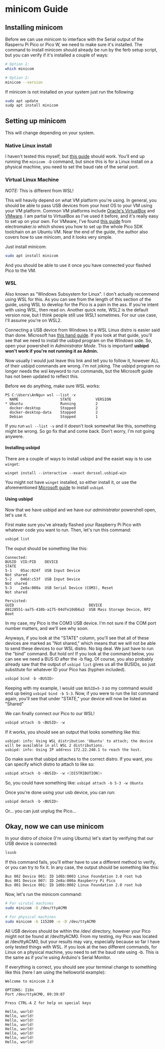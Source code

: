# minicom Guide

## Installing minicom
Before we can use minicom to interface with the Serial output of the Rasperru Pi Pico or Pico W, we need to make sure it's installed.
The command to install minicom should already be run by the ferb setup script, but you can verify if it's installed a couple of ways:

```bash
# Option 1:
which minicom

# Option 2:
minicom --version
```

If minicom is not installed on your system just run the following:

```bash
sudo apt update
sudp apt install minicom
```

## Setting up minicom
This will change depending on your system.

### Native Linux install
I haven't tested this myself, but [this guide](https://www.electronicshub.org/raspberry-pi-pico-serial-programming/) should work.
You'll end up running the `minicom -D` command, but since this is for a Linux install on a physical machine, 
you need to set the baud rate of the serial port.

### Virtual Linux Machine
*NOTE:* This is different from WSL!

This will heavily depend on what VM platform you're using. In general, you should be able to pass USB devices from your host OS
to your VM using your VM platform. Common VM platforms include [Oracle's VirtualBox](https://www.virtualbox.org/) and 
[VMware](https://customerconnect.vmware.com/en/downloads/#all_products). I am partial to VirtualBox as I've used it before, and
it's really easy to set up on your own.
For VMware, I've found [this guide](https://www.electromaker.io/blog/article/getting-started-with-the-raspberry-pi-pico-w-cc-sdk)
from electromaker.io which shows you how to set up the whole Pico SDK toolchain on an Ubuntu VM. Near the end of the guide,
the author also covers how to use minicom, and it looks very simple.

Just install minicom:

```bash
sudo apt install minicom 
```

And you should be able to use it once you have connected your flashed Pico to the VM.

### WSL
Also known as "Windows Subsystem for Linux". I don't actually recommend using WSL for this. 
As you can see from the length of this section of the guide, using WSL to develop for the Pico is a pain in the ass.
If you're intent with using WSL, then read on. Another quick note, WSL2 is the default version now, but I think people 
still use WSL1 sometimes. For our use case, I'll assume you're on WSL2.

Connecting a USB device from Windows to a WSL Linux distro is easier said than done.
Microsoft has [this hand guide](https://learn.microsoft.com/en-us/windows/wsl/connect-usb). 
If you look at that guide, you'll see that  we need to install the usbipd program on the *Windows* side. 
So, open your powershell in *Administrator Mode*. This is important! **usbipd won't work if you're not running it as Admin.**

Now usually I would just leave this link and tell you to follow it, however ALL of their usbipd commands are wrong. 
I'm not joking. The usbipd program no longer needs the wsl keyword to run commands, but the Microsoft guide has not been updated to reflect this.

Before we do anything, make sure WSL works:
```
PS C:\Users\AnNgu> wsl --list -v
  NAME                   STATE           VERSION
* Ubuntu                 Running         2
  docker-desktop         Stopped         2
  docker-desktop-data    Stopped         2
  Debian                 Stopped         1
```
If you run `wsl --list -v` and it doesn't look somewhat like this, something might be wrong.
So go fix that and come back. Don't worry, I'm not going anywere.

#### Installing usbipd
There are a couple of ways to install usbipd and the easiet way is to use `winget`:
```
winget install --interactive --exact dorssel.usbipd-win
```
You might not have `winget` installed, so either install it, or use the aforementioned 
[Microsoft guide](https://learn.microsoft.com/en-us/windows/wsl/connect-usb) to install `usbipd`.

#### Using usbipd
Now that we have usbipd and we have our *administrator* powershell open, let's use it.

First make sure you've already flashed your Raspberry Pi Pico with whatever code you want to run.
Then, let's run this command:

```powershell
usbipd list
```

The ouput should be something like this:
```
Connected:
BUSID  VID:PID    DEVICE                                                        STATE
5-1    05ac:024f  USB Input Device                                              Not shared
5-2    046d:c53f  USB Input Device                                              Not shared
5-3    2e8a:000a  USB Serial Device (COM3), Reset                               Not shared

Persisted:
GUID                                  DEVICE
d8128551-aa75-410b-a175-04dfe10d66a3  USB Mass Storage Device, RP2 Boot
```

In my case, my Pico is the COM3 USB device. I'm not sure if the COM port number matters, and we'll see why soon.

Anyways, if you look at the "STATE" column, you'll see that all of these devices are marked as "Not shared," which
means that we will not be able to send these devices to our WSL distro. No big deal. We just have to run the "bind" command.
But hold on! If you look at the command below, you can see we need a BUS ID after the -b flag. Of course, you also probably already
saw that the output of `usbipd list` gives us all the BUSIDs, so just substitute for whatever ID your Pico has (hyphen included).

```powershell
usbipd bind -b <BUSID>
```

Keeping with my example, I would use `BUSID=5-3` so my command would end up being `usbipd bind -b 5-3`.
Now, if you were to run the list command again, you'll see that under "STATE," your device will now be listed as "Shared"

We can finally connect our Pico to our WSL!

```powershell
usbipd attach -b <BUSID> -w
```

If it works, you should see an output that looks something like this:

```
usbipd: info: Using WSL distribution 'Ubuntu' to attach; the device will be available in all WSL 2 distributions.
usbipd: info: Using IP address 172.22.240.1 to reach the host.
```

Do make sure that usbipd attaches to the correct distro. If you want, you can specify which distro to attach to like so:

```powershell
usbipd attach -b <BUSID> -w <[DISTRIBUTION]>
```
So, you could have something like: `usbipd attach -b 5-3 -w Ubuntu`

Once you're done using your usb device, you can run:

```powershell
usbipd detach -b <BUSID>
```

Or... you can just unplug the Pico...

## Okay, now we can use minicom
In your distro of choice (I'm using Ubuntu) let's start by verifying that our USB device is connected:

```bash
lsusb
```

If this command fails, you'll either have to use a different method to verify, or you can try to fix it.
In any case, the output should be something like this:

```
Bus 002 Device 001: ID 1d6b:0003 Linux Foundation 3.0 root hub
Bus 001 Device 007: ID 2e8a:000a Raspberry Pi Pico
Bus 001 Device 001: ID 1d6b:0002 Linux Foundation 2.0 root hub
```

Now, let's run the minicom command:

```bash
# For virutal machines
sudo minicom -D /dev/ttyACM0

# For physical machines
sudo minicom -b 115200 -o -D /dev/ttyACM0
```

All USB devices should be within the /dev/ directory, however your Pico might not be found at /dev/ttyACM0. 
From my testing, my Pico was located at /dev/ttyACM0, but your results may vary, especially because so far I have
only tested things with WSL. If you look at the two different commands, for Linux on a physical machine, you need
to set the baud rate using -b. This is the same as if you're using Arduino's Serial Monitor.

If everything is correct, you should see your terminal change to something like this (here I am using the helloworld example):

```
Welcome to minicom 2.8

OPTIONS: I18n 
Port /dev/ttyACM0, 09:39:07

Press CTRL-A Z for help on special keys

Hello, world!
Hello, world!
Hello, world!
Hello, world!
Hello, world!
Hello, world!
Hello, world!
Hello, world!                                 
``` 
